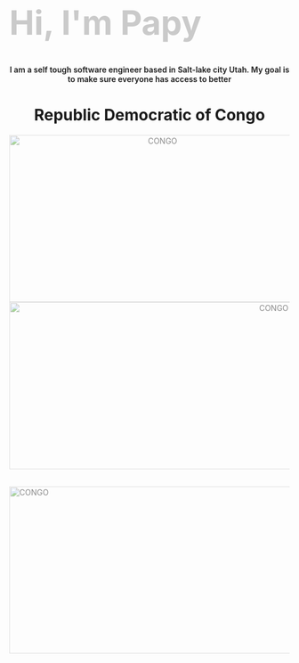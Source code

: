 
<h1 style="color:gray;font-weight:700;font-size:60px;opacity: 0.40;">Hi, I'm Papy</h1>


<p style="font-weight:600;" align="center">I am a self tough software engineer based in Salt-lake city Utah. My goal is to make sure everyone has access to better </p>
<div align="center">


<h1>Republic Democratic of Congo</h1>
<img src="https://s3.amazonaws.com/images.wpr.com/flag-pages/svg/cd.svg"
     alt="CONGO"
     style="opacity: 0.50;" width=535
     px height=300px/><img src="https://upload.wikimedia.org/wikipedia/commons/f/f8/Flag_of_Zaire_%281971%E2%80%931997%29.svg"
     alt="CONGO"
     style="opacity: 0.50;" width=935
     px height=300px/>
</div>
<br>

<img src="https://upload.wikimedia.org/wikipedia/commons/f/f8/Flag_of_Zaire_%281971%E2%80%931997%29.svg"
     alt="CONGO"
     style="opacity: 0.50;" width=935
     px height=300px/>
<!-- 
<div style="font-size:60px;">

| Frontend         | React |   |   |
|------------------|-------|---|---|
| Backend          |       |   |   |
| Curious to learn |       |   |   |

</div>

<h1 style="text-align:center;font-weight:700;font-size:60px;"> example dfsfdfsdd text </p

<br> -->
